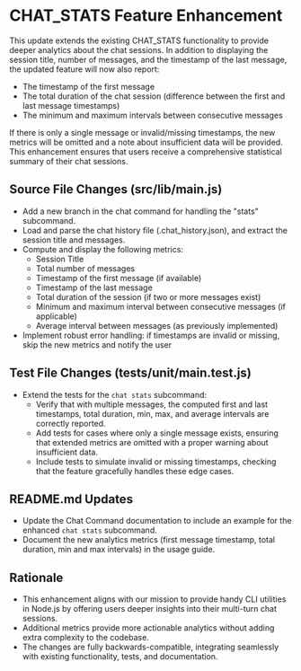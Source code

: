 # CHAT_STATS Feature Enhancement

This update extends the existing CHAT_STATS functionality to provide deeper analytics about the chat sessions. In addition to displaying the session title, number of messages, and the timestamp of the last message, the updated feature will now also report:

- The timestamp of the first message
- The total duration of the chat session (difference between the first and last message timestamps)
- The minimum and maximum intervals between consecutive messages

If there is only a single message or invalid/missing timestamps, the new metrics will be omitted and a note about insufficient data will be provided. This enhancement ensures that users receive a comprehensive statistical summary of their chat sessions.

## Source File Changes (src/lib/main.js)
- Add a new branch in the chat command for handling the "stats" subcommand.
- Load and parse the chat history file (.chat_history.json), and extract the session title and messages.
- Compute and display the following metrics:
  - Session Title
  - Total number of messages
  - Timestamp of the first message (if available)
  - Timestamp of the last message
  - Total duration of the session (if two or more messages exist)
  - Minimum and maximum interval between consecutive messages (if applicable)
  - Average interval between messages (as previously implemented)
- Implement robust error handling: if timestamps are invalid or missing, skip the new metrics and notify the user

## Test File Changes (tests/unit/main.test.js)
- Extend the tests for the `chat stats` subcommand:
  - Verify that with multiple messages, the computed first and last timestamps, total duration, min, max, and average intervals are correctly reported.
  - Add tests for cases where only a single message exists, ensuring that extended metrics are omitted with a proper warning about insufficient data.
  - Include tests to simulate invalid or missing timestamps, checking that the feature gracefully handles these edge cases.

## README.md Updates
- Update the Chat Command documentation to include an example for the enhanced `chat stats` subcommand.
- Document the new analytics metrics (first message timestamp, total duration, min and max intervals) in the usage guide.

## Rationale
- This enhancement aligns with our mission to provide handy CLI utilities in Node.js by offering users deeper insights into their multi-turn chat sessions.
- Additional metrics provide more actionable analytics without adding extra complexity to the codebase.
- The changes are fully backwards-compatible, integrating seamlessly with existing functionality, tests, and documentation.

